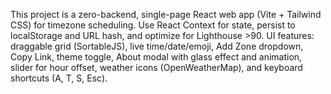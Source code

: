 <!-- Use this file to provide workspace-specific custom instructions to Copilot. For more details, visit https://code.visualstudio.com/docs/copilot/copilot-customization#_use-a-githubcopilotinstructionsmd-file -->

This project is a zero-backend, single-page React web app (Vite + Tailwind CSS) for timezone scheduling. Use React Context for state, persist to localStorage and URL hash, and optimize for Lighthouse >90. UI features: draggable grid (SortableJS), live time/date/emoji, Add Zone dropdown, Copy Link, theme toggle, About modal with glass effect and animation, slider for hour offset, weather icons (OpenWeatherMap), and keyboard shortcuts (A, T, S, Esc).
